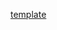 

[template](https://dribbble.com/shots/14483921-React-UI-kit-for-Figma-Design-Code-toolkit-2-in-1/attachments/6168243?mode=media)
